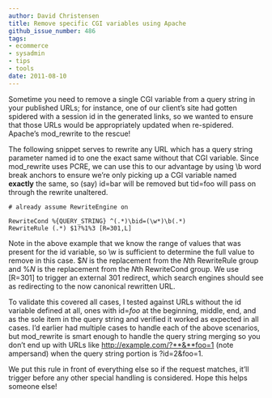 ```yaml
---
author: David Christensen
title: Remove specific CGI variables using Apache
github_issue_number: 486
tags:
- ecommerce
- sysadmin
- tips
- tools
date: 2011-08-10
---
```




Sometime you need to remove a single CGI variable from a query string in your published URLs; for instance, one of our client’s site had gotten spidered with a session id in the generated links, so we wanted to ensure that those URLs would be appropriately updated when re-spidered. Apache’s mod_rewrite to the rescue!

The following snippet serves to rewrite any URL which has a query string parameter named id to one the exact same without that CGI variable. Since mod_rewrite uses PCRE, we can use this to our advantage by using \b word break anchors to ensure we’re only picking up a CGI variable named **exactly** the same, so (say) id=bar will be removed but tid=foo will pass on through the rewrite unaltered.

```plain
# already assume RewriteEngine on

RewriteCond %{QUERY_STRING} ^(.*)\bid=(\w*)\b(.*)
RewriteRule (.*) $1?%1%3 [R=301,L]
```

Note in the above example that we know the range of values that was present for the id variable, so \w is sufficient to determine the full value to remove in this case. $*N* is the replacement from the *N*th RewriteRule group and %*N* is the replacement from the *N*th RewriteCond group. We use [R=301] to trigger an external 301 redirect, which search engines should see as redirecting to the now canonical rewritten URL.

To validate this covered all cases, I tested against URLs without the id variable defined at all, ones with id=*foo* at the beginning, middle, end, and as the sole item in the query string and verified it worked as expected in all cases. I’d earlier had multiple cases to handle each of the above scenarios, but mod_rewrite is smart enough to handle the query string merging so you don’t end up with URLs like http://example.com/?**&**foo=1 (note ampersand) when the query string portion is ?id=2&foo=1.

We put this rule in front of everything else so if the request matches, it’ll trigger before any other special handling is considered. Hope this helps someone else!


